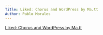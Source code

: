 ```yaml
---
Title: Liked: Chorus and WordPress by Ma.tt
Author: Pablo Morales
---
```


<a class="u-like-of" href="https://ma.tt/2023/07/chorus-and-wordpress/">Liked: Chorus and WordPress by Ma.tt</a>



